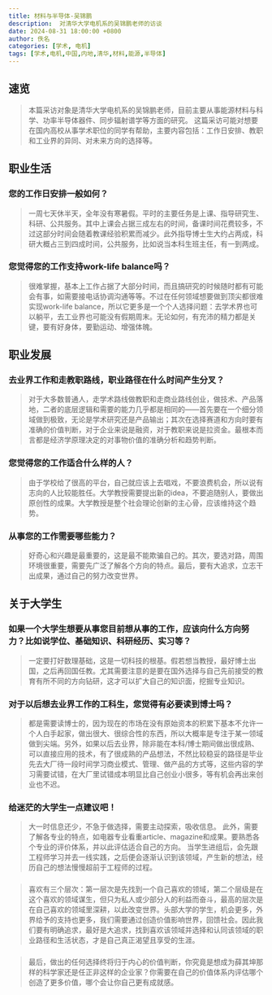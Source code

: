 ```yaml
---
title: 材料与半导体-吴锦鹏
description:  对清华大学电机系的吴锦鹏老师的访谈
date: 2024-08-31 18:00:00 +0800
author: 佚名
categories: [学术, 电机]
tags: [学术,电机,中国,内地,清华,材料,能源,半导体]
---
```


## 速览
<!-- markdownlint-capture -->
<!-- markdownlint-disable -->

> 本篇采访对象是清华大学电机系的吴锦鹏老师，目前主要从事能源材料与科学、功率半导体器件、同步辐射谱学等方面的研究。 
这篇采访可能对想要在国内高校从事学术职位的同学有帮助，主要内容包括：工作日安排、教职和工业界的异同、对未来方向的选择等。

## 职业生活
### 您的工作日安排一般如何？
> 一周七天休半天，全年没有寒暑假。平时的主要任务是上课、指导研究生、科研、公共服务。其中上课会占据三成左右的时间，备课时间花费较多，不过这部分时间会随着教课经验积累而减少。此外指导博士生大约占两成，科研大概占三到四成时间，公共服务，比如说当本科生班主任，有一到两成。

### 您觉得您的工作支持work-life balance吗？
> 很难掌握，基本上工作占据了大部分时间，而且搞研究的时候随时都有可能会有事，如需要接电话协调沟通等等。不过在任何领域想要做到顶尖都很难实现work-life balance，所以它更多是一个个人选择问题：去学术界也可以躺平，去工业界也可能没有假期周末。无论如何，有充沛的精力都是关键，要有好身体，要勤运动、增强体魄。
## 职业发展
### 去业界工作和走教职路线，职业路径在什么时间产生分叉？
> 对于大多数普通人，走学术路线做教职和走商业路线创业，做技术、产品落地，二者的底层逻辑和需要的能力几乎都是相同的——首先要在一个细分领域做到极致，无论是学术研究还是产品输出；其次在选择赛道和方向时要有准确的价值判断，对于企业来说是融资，对于教职来说是拉资金。最根本而言都是经济学原理决定的对事物价值的准确分析和趋势判断。
### 您觉得您的工作适合什么样的人？
> 由于学校给了很高的平台，自己就应该上去唱戏，不要浪费机会，所以说有志向的人比较能胜任。大学教授需要提出新的idea，不要追随别人，要做出原创性的成果。大学教授是整个社会理论创新的主心骨，应该维持这个趋势。
### 从事您的工作需要哪些能力？
> 好奇心和兴趣是最重要的，这是最不能欺骗自己的。其次，要选对路，周围环境很重要，需要先广泛了解各个方向的特点。最后，要有大追求，立志干出成果，通过自己的努力改变世界。
## 关于大学生
### 如果一个大学生想要从事您目前想从事的工作，应该向什么方向努力？比如说学位、基础知识、科研经历、实习等？
> 一定要打好数理基础，这是一切科技的根基。假若想当教授，最好博士出国，之后再回国任教。尤其需要注意的是要在国外选择与自己先前接受的教育有所不同的方向钻研，这才可以扩大自己的知识面，挖掘专业知识。
### 对于以后想去业界工作的工科生，您觉得有必要读到博士吗？
> 都是需要读博士的，因为现在的市场在没有原始资本的积累下基本不允许一个人白手起家，做出很大、很综合性的东西，所以大概率是专注于某一领域做到尖端。另外，如果以后去业界，除非能在本科/博士期间做出很成熟、可以直接应用的技术，有了很成熟的产品想法，不然比较稳妥的路径是毕业先去大厂待一段时间学习商业模式、管理、做产品的方式等，这些内容的学习需要试错，在大厂里试错成本明显比自己创业小很多，等有机会再出来创业也不迟。
### 给迷茫的大学生一点建议吧！
> 大一时信息还少，不急于做选择，需要主动探索，吸收信息。 此外，需要了解各专业的特点，如电器专业看重article、magazine和成果。要熟悉各个专业的评价体系，并以此评估适合自己的方向。 当学生进组后，会先跟工程师学习并去一线实践，之后便会逐渐认识到该领域，产生新的想法，经历自己的想法慢慢超前于工程师的过程。
###
> 喜欢有三个层次：第一层次是先找到一个自己喜欢的领域，第二个层级是在这个喜欢的领域谋生，但只为私人或少部分人的利益而奋斗，最高的层次是在自己喜欢的领域里深耕，以此改变世界。头部大学的学生，机会更多，外界给予的支持也更多，我们需要通过创造价值影响世界，回馈社会。因此我们要有明确追求，最好是大追求，找到喜欢该领域并选择和认同该领域的职业路径和生活状态，才是自己真正渴望且享受的生涯。
###
> 最后，做出的任何选择终将归于内心的价值判断，你究竟是想成为薛其坤那样的科学家还是任正非这样的企业家？你需要在自己的价值体系内评估哪个创造了更多价值，哪个会让你自己更有成就感。



